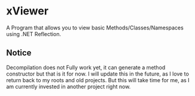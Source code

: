# xViewer
A Program that allows you to view basic Methods/Classes/Namespaces using .NET Reflection.

## Notice
Decompilation does not Fully work yet, it can generate a method constructor but that is it for now.
I will update this in the future, as I love to return back to my roots and old projects.
But this will take time for me, as I am currently invested in another project right now.
